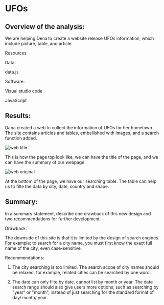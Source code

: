 # UFOs
## Overview of the analysis: 

  We are helping Dena to create a website release UFOs information, which include picture, table, and article.

Resources

Data: 

  data.js

Software:

  Visual studio code

  JavaScript

## Results: 

Dana created a web to collect the information of UFOs for her hometown. The site contains articles and tables, embellished with images, and a search function added.

![web title](https://user-images.githubusercontent.com/95401877/158428122-49875b4b-b82b-48e6-9df9-caaaab322a63.png)

This is how the page top look like, we can have the title of the page, and we can have the summary of our webpage.

![web original](https://user-images.githubusercontent.com/95401877/158428197-f2930f58-11d8-4258-a2a4-785a4aac83fd.png)

At the bottom of the page, we have our searching table. The table can help us to filte the data by city, date, country and shape.


## Summary: 

In a summary statement, describe one drawback of this new design and two recommendations for further development.

Drawback:

The downside of this site is that it is limited by the design of search engines. For example: to search for a city name, you must first know the exact full name of the city, even case-sensitive.

Recommendations:

1. The city searching is too limited. The search scope of city names should be relaxed, for example, related cities can be searched by one word.


2. The date can only filte by date, cannot list by month or year. The date search range should also give users more options, such as searching by "year" or "month", instead of just searching for the standard format of day/ month/ year.




